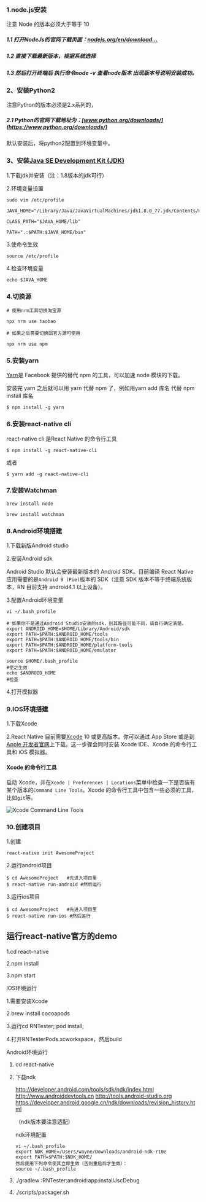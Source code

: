 ### 1.node.js安装

注意 Node 的版本必须大于等于 10

##### 1.1 打开NodeJs的官网下载页面：[nodejs.org/en/download…](https://nodejs.org/en/download/)

##### 1.2 直接下载最新版本，根据系统选择

##### 1.3 然后打开终端后 执行命令node -v 查看node版本 出现版本号说明安装成功。

### 2、安装Python2

注意Python的版本必须是2.x系列的，

##### 2.1 Python的官网下载地址为：[www.python.org/downloads/](https://www.python.org/downloads/)

默认安装后，将python2配置到环境变量中。

### 3、安装[Java SE Development Kit (JDK)](http://www.oracle.com/technetwork/java/javase/downloads/jdk8-downloads-2133151.html)

1.下载jdk并安装（注：1.8版本的jdk可行）

2.环境变量设置

```
sudo vim /etc/profile
```

```
JAVA_HOME="/Library/Java/JavaVirtualMachines/jdk1.8.0_77.jdk/Contents/Home/"

CLASS_PATH="$JAVA_HOME/lib"

PATH=".:$PATH:$JAVA_HOME/bin"
```

3.使命令生效

```
source /etc/profile
```

4.检查环境变量

```
echo $JAVA_HOME
```

### 4.切换源

```
# 使用nrm工具切换淘宝源 

npx nrm use taobao 

# 如果之后需要切换回官方源可使用  

npx nrm use npm
```

### 5.安装yarn

[Yarn](http://yarnpkg.com/)是 Facebook 提供的替代 npm 的工具，可以加速 node 模块的下载。

安装完 yarn 之后就可以用 yarn 代替 npm 了，例如用yarn add 库名 代替 npm install 库名

```
$ npm install -g yarn
```

### 6.安装react-native cli

react-native cli 是React Native 的命令行工具

```
$ npm install -g react-native-cli
```

或者

```
$ yarn add -g react-native-cli 
```

### 7.安装Watchman

```
brew install node 

brew install watchman
```

### 8.Android环境搭建

1.下载新版Android studio

2.安装Android sdk

Android Studio 默认会安装最新版本的 Android SDK。目前编译 React Native 应用需要的是`Android 9 (Pie)`版本的 SDK（注意 SDK 版本不等于终端系统版本，RN 目前支持 android4.1 以上设备）。

3.配置Android环境变量

```
vi ~/.bash_profile
```

```
# 如果你不是通过Android Studio安装的sdk，则其路径可能不同，请自行确定清楚。
export ANDROID_HOME=$HOME/Library/Android/sdk
export PATH=$PATH:$ANDROID_HOME/tools
export PATH=$PATH:$ANDROID_HOME/tools/bin
export PATH=$PATH:$ANDROID_HOME/platform-tools
export PATH=$PATH:$ANDROID_HOME/emulator
```

```
source $HOME/.bash_profile
#使之生效
echo $ANDROID_HOME
#检查
```

4.打开模拟器

### 9.IOS环境搭建

1.下载Xcode

2.React Native 目前需要[Xcode](https://developer.apple.com/xcode/downloads/) 10 或更高版本。你可以通过 App Store 或是到[Apple 开发者官网](https://developer.apple.com/xcode/downloads/)上下载。这一步骤会同时安装 Xcode IDE、Xcode 的命令行工具和 iOS 模拟器。

#### Xcode 的命令行工具

启动 Xcode，并在`Xcode | Preferences | Locations`菜单中检查一下是否装有某个版本的`Command Line Tools`。Xcode 的命令行工具中包含一些必须的工具，比如`git`等。

![Xcode Command Line Tools](https://reactnative.cn/docs/assets/GettingStartedXcodeCommandLineTools.png)

### 10.创建项目

1.创建

```
react-native init AwesomeProject
```

2.运行android项目

```
$ cd AwesomeProject   #先进入项目里
$ react-native run-android #然后运行
```

3.运行ios项目

```
$ cd AwesomeProject   #先进入项目里
$ react-native run-ios #然后运行
```

## 运行react-native官方的demo

1.cd react-native

2.npm install

3.npm start

IOS环境运行

1.需要安装Xcode

2.brew install cocoapods

3.运行cd RNTester; pod install;

4.打开RNTesterPods.xcworkspace，然后build

Android环境运行

1. cd react-native

2. 下载ndk

   http://developer.android.com/tools/sdk/ndk/index.html
    http://www.androiddevtools.cn
    http://tools.android-studio.org
    https://developer.android.google.cn/ndk/downloads/revision_history.html

   （ndk版本要注意适配）

   ndk环境配置

   ```
   vi ~/.bash_profile
   export NDK_HOME=/Users/wayne/Downloads/android-ndk-r10e
   export PATH=$PATH:$NDK_HOME/
   然后使用下列命令使其立即生效（否则重启后才生效）：
   source ~/.bash_profile
   ```

3. ./gradlew :RNTester:android:app:installJscDebug

4. ./scripts/packager.sh

